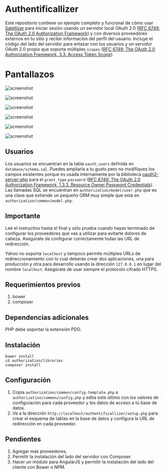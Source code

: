 # Authentificallizer

Este repositorio contiene un ejemplo completo y funcional de cómo usar [Satellizer](https://github.com/sahat/satellizer) para iniciar sesión usando un servidor local OAuth 2.0 ([RFC 6749: The OAuth 2.0 Authorization Framework](https://tools.ietf.org/html/rfc6749)) y con diversos proveedores externos en tu sitio y recibir información del perfil del usuario. Incluye el código del lado del servidor para enlazar con tus usuarios y un servidor OAuth 2.0 propio que soporta múltiples `scopes` ([RFC 6749: The OAuth 2.0 Authorization Framework, 3.3. Access Token Scope](https://tools.ietf.org/html/rfc6749#section-3.3)).

# Pantallazos

![screenshot](https://jmouriz.github.io/resources/images/screenshots/authentificallizer-1.png)

![screenshot](https://jmouriz.github.io/resources/images/screenshots/authentificallizer-2.png)

![screenshot](https://jmouriz.github.io/resources/images/screenshots/authentificallizer-3.png)

![screenshot](https://jmouriz.github.io/resources/images/screenshots/authentificallizer-4.png)

![screenshot](https://jmouriz.github.io/resources/images/screenshots/authentificallizer-5.png)

![screenshot](https://jmouriz.github.io/resources/images/screenshots/authentificallizer-6.png)

## Usuarios

Los usuarios se encuentran en la tabla `oauth_users` definida en `database/schema.sql`. Puedes ampliarla a tu gusto pero no modifiques los campos existentes porque es usada internamente por la biblioteca [oauth2-server-php](https://github.com/bshaffer/oauth2-server-php) para el `grant_type` `password` ([RFC 6749: The OAuth 2.0 Authorization Framework, 1.3.3. Resource Owner Password Credentials](https://tools.ietf.org/html/rfc6749#section-1.3.3)). Las llamadas SQL se encuentran en `authorization/model/user.php` que es una clase que extiende un pequeño ORM muy simple que está en `authorization/common/model.php`.

## Importante

Leé el instructivo hasta el final y sólo prueba cuando hayas terminado de configurar los proveedores que vas a utilizar para evitarte dolores de cabeza. Asegúrate de configurar correctamente todas las URL de redirección.

Yahoo no soporta `localhost` y tampoco permite múltiples URLs de redireccionamiento con lo cual deberás crear dos aplicaciones, una para producción y otra para desarrollo usando la dirección `127.0.0.1` en lugar del nombre `localhost`. Asegúrate de usar siempre el protocolo cifrado HTTPS.

## Requerimientos previos

1. bower
2. composer

## Dependencias adicionales

PHP debe soportar la extensión PDO.

## Instalación

```
bower install
cd authorization/libraries
composer install
```

## Configuración

1. Copia `authorization/common/config-template.php` a `authorization/common/config.php` y edita este último con los valores de configuración para cada proveedor y los datos de acceso a tú base de datos.
2. Ve a la dirección `http://localhost/authentificallizer/setup.php` para crear el esquema de tablas en la base de datos y configura la URL de redirección en cada proveedor.

## Pendientes

1. Agregar más proveedores.
2. Permitir la instalación del lado del servidor con Composer.
3. Hacer un módulo para AngularJS y permitir la instalación del lado del cliente con Bower o NPM.
